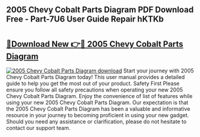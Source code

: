 ## 2005 Chevy Cobalt Parts Diagram PDF Download Free - Part-7U6 User Guide Repair hKTKb

# <h2><a href="http://dfic07.blite.top/?on=2005+Chevy+Cobalt+Parts+Diagram">🔗Download New 👉🔴 2005 Chevy Cobalt Parts Diagram</a></h2>

[![2005 Chevy Cobalt Parts Diagram download](https://i.imgur.com/lujVjoI.png)](http://dfic07.blite.top/?on=2005+Chevy+Cobalt+Parts+Diagram)
Start your journey with 2005 Chevy Cobalt Parts Diagram today! This user manual provides a detailed guide to help you get the most out of your product. Safety First Please ensure you follow all safety precautions when operating your new 2005 Chevy Cobalt Parts Diagram. Enjoy the convenience of list of features while using your new 2005 Chevy Cobalt Parts Diagram. Our expectation is that the 2005 Chevy Cobalt Parts Diagram has been a valuable and informative resource in your journey to becoming proficient in using your new gadget. Should you need any assistance or clarification, please do not hesitate to contact our support team.
